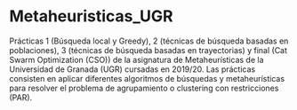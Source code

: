 # Metaheuristicas_UGR

Prácticas 1 (Búsqueda local y Greedy), 2 (técnicas de búsqueda basadas en poblaciones), 3 (técnicas de búsqueda basadas en trayectorias) y final (Cat Swarm Optimization (CSO)) de la asignatura de Metaheurísticas de la Universidad de Granada (UGR) cursadas en 2019/20. Las prácticas consisten en aplicar diferentes algoritmos de búsquedas y metaheurísticas para resolver el problema de agrupamiento o clustering con restricciones (PAR).
